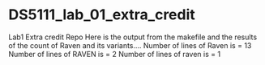 # DS5111_lab_01_extra_credit
Lab1 Extra credit Repo 
Here is the output from the makefile and the results of the count of Raven and its variants....
Number of lines of Raven is =
13
Number of lines of RAVEN is =
2
Number of lines of raven is =
1
